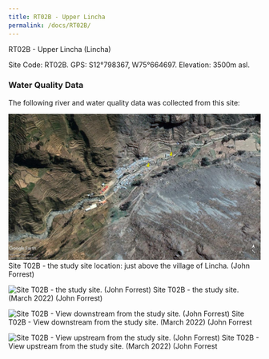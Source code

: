 ```yaml
---
title: RT02B - Upper Lincha
permalink: /docs/RT02B/
---
```

RT02B - Upper Lincha (Lincha)

Site Code: RT02B.  GPS: S12°798367, W75°664697. Elevation:
3500m asl.

### Water Quality Data

The following river and water quality data was collected from this site:





![Site T02B - the study site location. (John Forrest)](/assets/SiteDescriptions/T2/T2b.jpg)
Site T02B - the study site location: just above the village of Lincha. (John Forrest)


![Site T02B - the study site. (John Forrest)](/assets/SiteDescriptions/T2/T2Bstudysite.jpg)
Site T02B - the study site. (March 2022) (John Forrest)


![Site T02B - View downstream from the study site. (John Forrest)](/assets/SiteDescriptions/T2/T2BViewdownstream.jpg)
Site T02B - View downstream from the study site. (March 2022) (John Forrest


![Site T02B - View upstream from the study site. (John Forrest)](/assets/SiteDescriptions/T2/T2BViewupstream.jpg)
Site T02B - View upstream from the study site. (March 2022) (John Forrest

